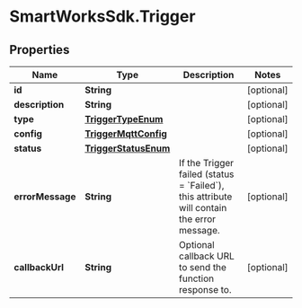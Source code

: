 # SmartWorksSdk.Trigger

## Properties

Name | Type | Description | Notes
------------ | ------------- | ------------- | -------------
**id** | **String** |  | [optional] 
**description** | **String** |  | [optional] 
**type** | [**TriggerTypeEnum**](TriggerTypeEnum.md) |  | [optional] 
**config** | [**TriggerMqttConfig**](TriggerMqttConfig.md) |  | [optional] 
**status** | [**TriggerStatusEnum**](TriggerStatusEnum.md) |  | [optional] 
**errorMessage** | **String** | If the Trigger failed (status &#x3D; &#x60;Failed&#x60;), this attribute will contain the error message. | [optional] 
**callbackUrl** | **String** | Optional callback URL to send the function response to. | [optional] 


